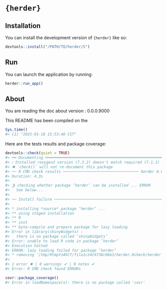 
<!-- README.md is generated from README.Rmd. Please edit that file -->

# `{herder}`

<!-- badges: start -->
<!-- badges: end -->

## Installation

You can install the development version of `{herder}` like so:

``` r
devtools::install("/PATH/TO/herder/S")
```

## Run

You can launch the application by running:

``` r
herder::run_app()
```

## About

You are reading the doc about version : 0.0.0.9000

This README has been compiled on the

``` r
Sys.time()
#> [1] "2025-01-10 15:53:40 CST"
```

Here are the tests results and package coverage:

``` r
devtools::check(quiet = TRUE)
#> ══ Documenting ═════════════════════════════════════════════════════════════════
#> ℹ Installed roxygen2 version (7.3.2) doesn't match required (7.1.1)
#> ✖ `check()` will not re-document this package
#> ── R CMD check results ────────────────────────────────── herder 0.0.0.9000 ────
#> Duration: 4.3s
#> 
#> ❯ checking whether package ‘herder’ can be installed ... ERROR
#>   See below...
#> 
#> ── Install failure ─────────────────────────────────────────────────────────────
#> 
#> * installing *source* package ‘herder’ ...
#> ** using staged installation
#> ** R
#> ** inst
#> ** byte-compile and prepare package for lazy loading
#> Error in library(shinyWidgets) : 
#>   there is no package called ‘shinyWidgets’
#> Error: unable to load R code in package ‘herder’
#> Execution halted
#> ERROR: lazy loading failed for package ‘herder’
#> * removing ‘/tmp/RtmpYzAhCT/file1c24c9738c08e3/herder.Rcheck/herder’
#> 
#> 1 error ✖ | 0 warnings ✔ | 0 notes ✔
#> Error: R CMD check found ERRORs
```

``` r
covr::package_coverage()
#> Error in loadNamespace(x): there is no package called 'covr'
```
